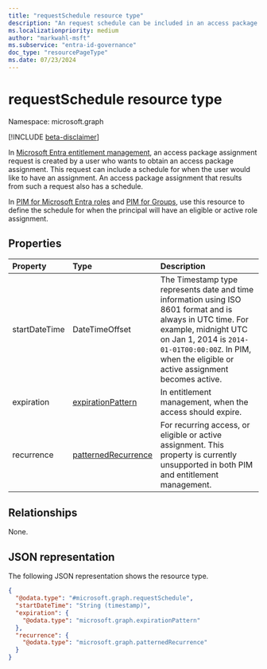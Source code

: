 ```yaml
---
title: "requestSchedule resource type"
description: "An request schedule can be included in an access package assignment request and is present in an access package assignment. In PIM, use this resource to define the schedule for when the principal will have an eligible or active role assignment."
ms.localizationpriority: medium
author: "markwahl-msft"
ms.subservice: "entra-id-governance"
doc_type: "resourcePageType"
ms.date: 07/23/2024
---
```


# requestSchedule resource type

Namespace: microsoft.graph

[!INCLUDE [beta-disclaimer](../../includes/beta-disclaimer.md)]

In [Microsoft Entra entitlement management](entitlementmanagement-overview.md), an access package assignment request is created by a user who wants to obtain an access package assignment. This request can include a schedule for when the user would like to have an assignment.  An access package assignment that results from such a request also has a schedule.

In [PIM for Microsoft Entra roles](privilegedidentitymanagementv3-overview.md) and [PIM for Groups](privilegedidentitymanagement-for-groups-api-overview.md), use this resource to define the schedule for when the principal will have an eligible or active role assignment.

## Properties

| Property     | Type        | Description |
|:-------------|:------------|:------------|
|startDateTime|DateTimeOffset|The Timestamp type represents date and time information using ISO 8601 format and is always in UTC time. For example, midnight UTC on Jan 1, 2014 is `2014-01-01T00:00:00Z`. In PIM, when the  eligible or active assignment becomes active.|
|expiration|[expirationPattern](expirationpattern.md)|In entitlement management, when the access should expire.|
|recurrence|[patternedRecurrence](patternedrecurrence.md)|For recurring access, or eligible or active assignment. This property is currently unsupported in both PIM and entitlement management.|

## Relationships

None.

## JSON representation

The following JSON representation shows the resource type.
<!-- {
  "blockType": "resource",
  "@odata.type": "microsoft.graph.requestSchedule"
}
-->
``` json
{
  "@odata.type": "#microsoft.graph.requestSchedule",
  "startDateTime": "String (timestamp)",
  "expiration": {
    "@odata.type": "microsoft.graph.expirationPattern"
  },
  "recurrence": {
    "@odata.type": "microsoft.graph.patternedRecurrence"
  }
}
```

<!-- uuid: 16cd6b66-4b1a-43a1-adaf-3a886856ed98
2019-02-04 14:57:30 UTC -->
<!-- {
  "type": "#page.annotation",
  "description": "requestSchedule resource",
  "keywords": "",
  "section": "documentation",
  "tocPath": ""
}-->

